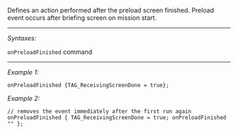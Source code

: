 Defines an action performed after the preload screen finished. Preload event occurs after briefing screen on mission start.


---
*Syntaxes:*

`onPreloadFinished` command

---
*Example 1:*

```sqf
onPreloadFinished {TAG_ReceivingScreenDone = true};
```

*Example 2:*

```sqf
// removes the event immediately after the first run again
onPreloadFinished { TAG_ReceivingScreenDone = true; onPreloadFinished "" };
```